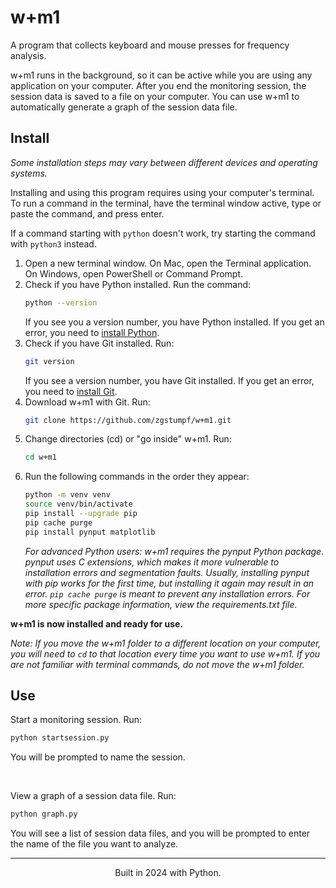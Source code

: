 # w+m1

A program that collects keyboard and mouse presses for frequency analysis.

w+m1 runs in the background, so it can be active while you are using any application on your computer. After you end the monitoring session, the session data is saved to a file on your computer. You can use w+m1 to automatically generate a graph of the session data file.

## Install

*Some installation steps may vary between different devices and operating systems.*

Installing and using this program requires using your computer's terminal. To run a command in the terminal, have the terminal window active, type or paste the command, and press enter.

If a command starting with `python` doesn't work, try starting the command with `python3` instead.

1. Open a new terminal window. On Mac, open the Terminal application. On Windows, open PowerShell or Command Prompt.
1. Check if you have Python installed. Run the command:
    ```bash
    python --version
    ```
    If you see you a version number, you have Python installed. If you get an error, you need to [install Python](https://www.python.org/downloads/).
1. Check if you have Git installed. Run:
    ```bash
    git version
    ```
    If you see a version number, you have Git installed. If you get an error, you need to [install Git](https://git-scm.com/downloads).
1. Download w+m1 with Git. Run:
    ```bash
    git clone https://github.com/zgstumpf/w+m1.git
    ```
1. Change directories (cd) or "go inside" w+m1. Run:
   ```bash
   cd w+m1
   ```
1. Run the following commands in the order they appear:
    ```bash
    python -m venv venv
    source venv/bin/activate
    pip install --upgrade pip
    pip cache purge
    pip install pynput matplotlib
    ```
    *For advanced Python users: w+m1 requires the pynput Python package. pynput uses C extensions, which makes it more vulnerable to installation errors and segmentation faults. Usually, installing pynput with pip works for the first time, but installing it again may result in an error. `pip cache purge` is meant to prevent any installation errors. For more specific package information, view the requirements.txt file.*

**w+m1 is now installed and ready for use.**

*Note: If you move the w+m1 folder to a different location on your computer, you will need to `cd` to that location every time you want to use w+m1. If you are not familiar with terminal commands, do not move the w+m1 folder.*

## Use

Start a monitoring session. Run:
```bash
python startsession.py
```
You will be prompted to name the session.

<br>

View a graph of a session data file. Run:
```bash
python graph.py
```
You will see a list of session data files, and you will be prompted to enter the name of the file you want to analyze.

<hr>

<p align="center">Built in 2024 with Python.</p>
